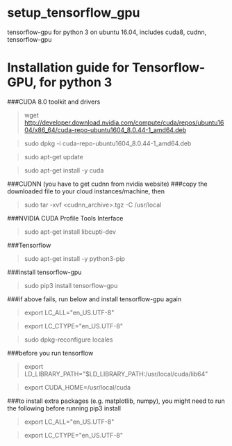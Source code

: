# setup_tensorflow_gpu
tensorflow-gpu for python 3 on ubuntu 16.04, includes cuda8, cudnn, tensorflow-gpu



# Installation guide for Tensorflow-GPU, for python 3

###CUDA 8.0 toolkit and drivers
> wget http://developer.download.nvidia.com/compute/cuda/repos/ubuntu1604/x86_64/cuda-repo-ubuntu1604_8.0.44-1_amd64.deb

> sudo dpkg -i cuda-repo-ubuntu1604_8.0.44-1_amd64.deb

> sudo apt-get update

> sudo apt-get install -y cuda

###CUDNN (you have to get cudnn from nvidia website)
###copy the downloaded file to your cloud instances/machine, then
> sudo tar -xvf <cudnn_archive>.tgz -C /usr/local

###NVIDIA CUDA Profile Tools Interface
> sudo apt-get install libcupti-dev

###Tensorflow
> sudo apt-get install -y python3-pip

###install tensorflow-gpu
> sudo pip3 install tensorflow-gpu

###if above fails, run below and install tensorflow-gpu again
> export LC_ALL="en_US.UTF-8"

> export LC_CTYPE="en_US.UTF-8"

> sudo dpkg-reconfigure locales

###before you run tensorflow
> export LD_LIBRARY_PATH="$LD_LIBRARY_PATH:/usr/local/cuda/lib64"

> export CUDA_HOME=/usr/local/cuda

###to install extra packages (e.g. matplotlib, numpy), you might need to run the following before running pip3 install
> export LC_ALL="en_US.UTF-8"

> export LC_CTYPE="en_US.UTF-8"
